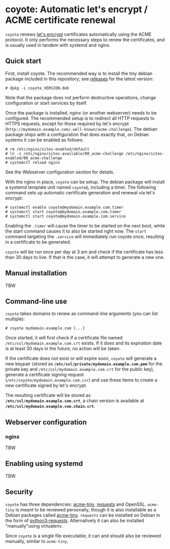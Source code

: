 coyote: Automatic let's encrypt / ACME certificate renewal
==========================================================

`coyote` renews [let's encrypt](https://letsencrypt.org/) certificates automatically using the ACME protocol. It only performs the necessary steps to renew the certificates, and is usually used in tandem with systemd and nginx.

Quick start
-----------

First, install coyote. The recommended way is to install the tiny debian package included in this repository; see [releases](https://github.com/49nord/coyote/releases) for the latest version:

```
# dpkg -i coyote_VERSION.deb
```

Note that the package does not perform destructive operations, change configuration or start services by itself.

Once the package is installed, nginx (or another webserver) needs to be configured. The recommended setup is to redirect all HTTP requests to HTTPS requests, except for those required by let's encrypt (`http://mydomain.example.com/.well-known/acme-challenge`). The debian package ships with a configuration that does exactly that, on Debian systems it can be enabled as follows:

```
# rm /etc/nginx/sites-enabled/default
# ln -s /etc/nginx/sites-available/00_acme-challenge /etc/nginx/sites-enabled/00_acme-challenge
# systemctl reload nginx
```

See the Webserver configuration section for details.

With the nginx in place, `coyote` can be setup. The debian package will install a systemd template unit named `coyote@`, including a timer. The following command sets up automatic certificate generation and renewal via let's encrypt:

```
# systemctl enable coyote@mydomain.example.com.timer
# systemctl start coyote@mydomain.example.com.timer
# systemctl start coyote@mydomain.example.com.service
```

Enabling the `.timer` will cause the timer to be started on the next boot, while the start command causes it to also be started right now. The `start` command targeting the `.service` will immediately run coyote once, resulting in a certificate to be generated.

`coyote` will be run once per day at 3 am and check if the certificate has less than 30 days to live. If that is the case, it will attempt to generate a new one.

## Manual installation

TBW


Command-line use
----------------

`coyote` takes domains to renew as command-line arguments (you can list multiple):

```
# coyote mydomain.example.com [...]
```

Once started, it will first check if a certificate file named `/etc/ssl/mydomain.example.com.crt` exists. If it does and its expiration date is at least 30 days in the future, no action will be taken.

If the certificate does not exist or will expire soon, `coyote` will generate a new keypair (stored as **`/etc/ssl/private/mydomain.example.com.pem`** for the private key and `/etc/ssl/mydomain.example.com.crt` for the public key), generate a certificate signing request (`/etc/coyote/mydomain.example.com.csr`) and use these items to create a new certificate signed by let's encrypt.

The resulting certificate will be stored as **`/etc/ssl/mydomain.example.com.crt`**, a chain version is available at **`/etc/ssl/mydomain.example.com.chain.crt`**.


Webserver configuration
-----------------------


### nginx

TBW


Enabling using systemd
----------------------

TBW


Security
--------

`coyote` has three dependencies: [acme-tiny](https://github.com/diafygi/acme-tiny), [requests](docs.python-requests.org/) and OpenSSL. `acme-tiny` is meant to be reviewed personally, though it is also installable as a Debian packages called [acme-tiny](https://packages.debian.org/search?keywords=acme-tiny). `requests` can be installed on Debian in the form of [python3-requests](https://packages.debian.org/search?suite=default&section=all&arch=any&searchon=names&keywords=python3-requests). Alternatively it can also be installed "manually"using virtualenv.

Since `coyote` is a single file executable, it can and should also be reviewed manually, similar to `acme-tiny`.
